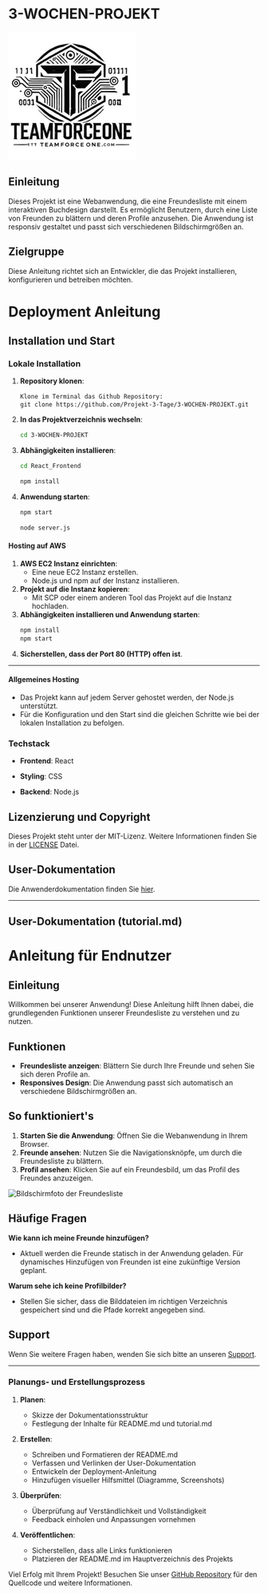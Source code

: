 # 3-WOCHEN-PROJEKT

![Project Logo](https://github.com/Projekt-3-Tage/3-WOCHEN-PROJEKT/blob/ed7213daefbae702a0fe53b2d9558d4b737c489f/React_Frontend/public/img/faviconNew.jpg)

## Einleitung
Dieses Projekt ist eine Webanwendung, die eine Freundesliste mit einem interaktiven Buchdesign darstellt. Es ermöglicht Benutzern, durch eine Liste von Freunden zu blättern und deren Profile anzusehen. Die Anwendung ist responsiv gestaltet und passt sich verschiedenen Bildschirmgrößen an.

## Zielgruppe
Diese Anleitung richtet sich an Entwickler, die das Projekt installieren, konfigurieren und betreiben möchten.



# Deployment Anleitung
## Installation und Start
### Lokale Installation
1. **Repository klonen**:
   ```
   Klone im Terminal das Github Repository: 
   git clone https://github.com/Projekt-3-Tage/3-WOCHEN-PROJEKT.git
   ```
   
2. **In das Projektverzeichnis wechseln**:
   ```bash
   cd 3-WOCHEN-PROJEKT
   ```
   
3. **Abhängigkeiten installieren**:
   ```bash
   cd React_Frontend
   ```
   ```bash
   npm install
   ``` 
4. **Anwendung starten**:
   ```bash
   npm start
   ```
   ```bash
   node server.js
   ```



<!-- DAS IST BACKEND ARBEIT FÜR STEFAN UND CHRISTOPHER -->
#### Hosting auf AWS
1. **AWS EC2 Instanz einrichten**:
   - Eine neue EC2 Instanz erstellen.
   - Node.js und npm auf der Instanz installieren.
2. **Projekt auf die Instanz kopieren**:
   - Mit SCP oder einem anderen Tool das Projekt auf die Instanz hochladen.
3. **Abhängigkeiten installieren und Anwendung starten**:
   ```bash
   npm install
   npm start
   ```
4. **Sicherstellen, dass der Port 80 (HTTP) offen ist**.

____

#### Allgemeines Hosting
- Das Projekt kann auf jedem Server gehostet werden, der Node.js unterstützt.
- Für die Konfiguration und den Start sind die gleichen Schritte wie bei der lokalen Installation zu befolgen.


### Techstack
- **Frontend**: React
- **Styling**: CSS

- **Backend**: Node.js
  

## Lizenzierung und Copyright
Dieses Projekt steht unter der MIT-Lizenz. Weitere Informationen finden Sie in der [LICENSE](LICENSE) Datei.

## User-Dokumentation
Die Anwenderdokumentation finden Sie [hier](tutorial.md).

---

## User-Dokumentation (tutorial.md)

# Anleitung für Endnutzer

## Einleitung
Willkommen bei unserer Anwendung! Diese Anleitung hilft Ihnen dabei, die grundlegenden Funktionen unserer Freundesliste zu verstehen und zu nutzen.

## Funktionen
- **Freundesliste anzeigen**: Blättern Sie durch Ihre Freunde und sehen Sie sich deren Profile an.
- **Responsives Design**: Die Anwendung passt sich automatisch an verschiedene Bildschirmgrößen an.

## So funktioniert's
1. **Starten Sie die Anwendung**: Öffnen Sie die Webanwendung in Ihrem Browser.
2. **Freunde ansehen**: Nutzen Sie die Navigationsknöpfe, um durch die Freundesliste zu blättern.
3. **Profil ansehen**: Klicken Sie auf ein Freundesbild, um das Profil des Freundes anzuzeigen.

![Bildschirmfoto der Freundesliste](https://via.placeholder.com/800x400)

## Häufige Fragen
**Wie kann ich meine Freunde hinzufügen?**
- Aktuell werden die Freunde statisch in der Anwendung geladen. Für dynamisches Hinzufügen von Freunden ist eine zukünftige Version geplant.

**Warum sehe ich keine Profilbilder?**
- Stellen Sie sicher, dass die Bilddateien im richtigen Verzeichnis gespeichert sind und die Pfade korrekt angegeben sind.

## Support
Wenn Sie weitere Fragen haben, wenden Sie sich bitte an unseren [Support](mailto:support@example.com).

---

### Planungs- und Erstellungsprozess

1. **Planen**:
   - Skizze der Dokumentationsstruktur
   - Festlegung der Inhalte für README.md und tutorial.md

2. **Erstellen**:
   - Schreiben und Formatieren der README.md
   - Verfassen und Verlinken der User-Dokumentation
   - Entwickeln der Deployment-Anleitung
   - Hinzufügen visueller Hilfsmittel (Diagramme, Screenshots)

3. **Überprüfen**:
   - Überprüfung auf Verständlichkeit und Vollständigkeit
   - Feedback einholen und Anpassungen vornehmen

4. **Veröffentlichen**:
   - Sicherstellen, dass alle Links funktionieren
   - Platzieren der README.md im Hauptverzeichnis des Projekts

Viel Erfolg mit Ihrem Projekt! Besuchen Sie unser [GitHub Repository](https://github.com/Projekt-3-Tage/3-WOCHEN-PROJEKT.git) für den Quellcode und weitere Informationen.
